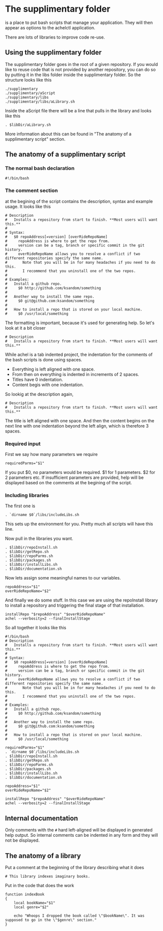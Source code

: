# The supplimentary folder

is a place to put bash scripts that manage your application. They will then appear as options to the achelctl application.

There are lots of libraries to improve code re-use.

## Using the supplimentary folder

The supplimentary folder goes in the root of a given repository. If you would like to reuse code that is not provided by another repository, you can do so by putting it in the libs folder inside the supplimentary folder. So the structure looks like this

    ./supplimentary
    ./supplimentary/aScript
    ./supplimentary/libs
    ./supplimentary/libs/aLibrary.sh

Inside the aScript file there will be a line that pulls in the library and looks like this

    . $libDir/aLibrary.sh

More information about this can be found in "The anatomy of a supplimentary script" section.

## The anatomy of a supplimentary script

### The normal bash declaration

    #!/bin/bash

### The comment section

at the begining of the script contains the description, syntax and example usage. It looks like this

    # Description
    #   Installs a repository from start to finish. **Most users will want this.**
    #
    # Syntax:
    #   $0 repoAddress[=version] [overRideRepoName]
    #     repoAddress is where to get the repo from.
    #     version can be a tag, branch or specific commit in the git history.
    #     overRideRepoName allows you to resolve a conflict if two different repositories specify the same name. 
    #       Note that you will be in for many headaches if you need to do this.
    #       I recommend that you uninstall one of the two repos.
    #
    # Examples:
    #   Install a github repo.
    #     $0 http://github.com/ksandom/something
    #
    #   Another way to install the same repo.
    #     $0 git@github.com:ksandom/something
    #
    #   How to install a repo that is stored on your local machine.
    #     $0 /usr/local/something

The formatting is important, because it's used for generating help. So let's look at it a bit closer

    # Description
    #   Installs a repository from start to finish. **Most users will want this.**

While achel is a tab indented project, the indentation for the comments of the bash scripts is done using spaces.

* Everything is left aligned with one space.
* From then on everything is indented in increments of 2 spaces.
* Titles have 0 indentation.
* Content begis with one indentation.

So lookig at the description again,

    # Description
    #   Installs a repository from start to finish. **Most users will want this.**

The title is left aligned with one space. And then the content begins on the next line with one indentation beyond the left align, which is therefore 3 spaces.

### Required input

First we say how many parameters we require

    requiredParms="$1"

If you put $0, no parameters would be required. $1 for 1 parameters. $2 for 2 parameters etc. If insufficient parameters are provided, help will be displayed based on the comments at the begining of the script.

### Including libraries

The first one is

    . `dirname $0`/libs/includeLibs.sh

This sets up the environment for you. Pretty much all scripts will have this line.

Now pull in the libraries you want.

    . $libDir/repoInstall.sh
    . $libDir/getRepo.sh
    . $libDir/repoParms.sh
    . $libDir/packages.sh
    . $libDir/installLibs.sh
    . $libDir/documentation.sh

Now lets assign some meaningful names to our variables.

    repoAddress="$1"
    overRideRepoName="$2"

And finally we do some stuff. In this case we are using the repoInstall library to install a repository and triggering the final stage of that installation.

    installRepo "$repoAddress" "$overRideRepoName"
    achel --verbosity=2 --finalInstallStage

So all together it looks like this

    #!/bin/bash
    # Description
    #   Installs a repository from start to finish. **Most users will want this.**
    #
    # Syntax:
    #   $0 repoAddress[=version] [overRideRepoName]
    #     repoAddress is where to get the repo from.
    #     version can be a tag, branch or specific commit in the git history.
    #     overRideRepoName allows you to resolve a conflict if two different repositories specify the same name. 
    #       Note that you will be in for many headaches if you need to do this.
    #       I recommend that you uninstall one of the two repos.
    #
    # Examples:
    #   Install a github repo.
    #     $0 http://github.com/ksandom/something
    #
    #   Another way to install the same repo.
    #     $0 git@github.com:ksandom/something
    #
    #   How to install a repo that is stored on your local machine.
    #     $0 /usr/local/something
    
    requiredParms="$1"
    . `dirname $0`/libs/includeLibs.sh
    . $libDir/repoInstall.sh
    . $libDir/getRepo.sh
    . $libDir/repoParms.sh
    . $libDir/packages.sh
    . $libDir/installLibs.sh
    . $libDir/documentation.sh
    
    repoAddress="$1"
    overRideRepoName="$2"
    
    installRepo "$repoAddress" "$overRideRepoName"
    achel --verbosity=2 --finalInstallStage

## Internal documentation

Only comments with the `#` hard left-aligned will be displayed in generated help output. So internal comments can be indented in any form and they will not be displayed.

## The anatomy of a library

Put a comment at the beginning of the library describing what it does

    # This library indexes imaginary books.

Put in the code that does the work

    function indexBook
    {
    	local bookName="$1"
    	local genre="$2"
    	
    	echo "Whoops I dropped the book called \"$bookName\". It was supposed to go in the \"$genre\" section."
    }



